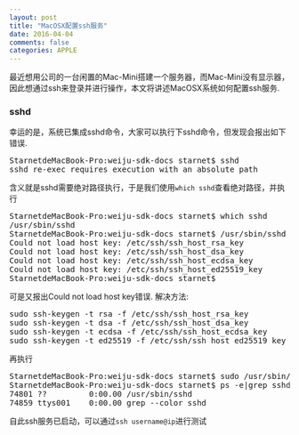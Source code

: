 ```yaml
---
layout: post
title: "MacOSX配置ssh服务"
date: 2016-04-04
comments: false
categories: APPLE
---
```


最近想用公司的一台闲置的Mac-Mini搭建一个服务器，而Mac-Mini没有显示器，因此想通过ssh来登录并进行操作，本文将讲述MacOSX系统如何配置ssh服务.

### sshd

幸运的是，系统已集成sshd命令，大家可以执行下sshd命令，但发现会报出如下错误.

<pre>
StarnetdeMacBook-Pro:weiju-sdk-docs starnet$ sshd
sshd re-exec requires execution with an absolute path
</pre>

含义就是sshd需要绝对路径执行，于是我们使用`which sshd`查看绝对路径，并执行

<pre>
StarnetdeMacBook-Pro:weiju-sdk-docs starnet$ which sshd
/usr/sbin/sshd
StarnetdeMacBook-Pro:weiju-sdk-docs starnet$ /usr/sbin/sshd
Could not load host key: /etc/ssh/ssh_host_rsa_key
Could not load host key: /etc/ssh/ssh_host_dsa_key
Could not load host key: /etc/ssh/ssh_host_ecdsa_key
Could not load host key: /etc/ssh/ssh_host_ed25519_key
StarnetdeMacBook-Pro:weiju-sdk-docs starnet$ 
</pre>

可是又报出Could not load host key错误. 解决方法:

<pre>
sudo ssh-keygen -t rsa -f /etc/ssh/ssh_host_rsa_key
sudo ssh-keygen -t dsa -f /etc/ssh/ssh_host_dsa_key
sudo ssh-keygen -t ecdsa -f /etc/ssh/ssh_host_ecdsa_key
sudo ssh-keygen -t ed25519 -f /etc/ssh/ssh_host_ed25519_key
</pre>

再执行

<pre>
StarnetdeMacBook-Pro:weiju-sdk-docs starnet$ sudo /usr/sbin/sshd
StarnetdeMacBook-Pro:weiju-sdk-docs starnet$ ps -e|grep sshd
74801 ??         0:00.00 /usr/sbin/sshd
74859 ttys001    0:00.00 grep --color sshd
</pre>
自此ssh服务已启动，可以通过`ssh username@ip`进行测试
